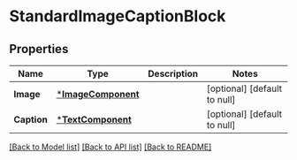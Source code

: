 # StandardImageCaptionBlock

## Properties
Name | Type | Description | Notes
------------ | ------------- | ------------- | -------------
**Image** | [***ImageComponent**](ImageComponent.md) |  | [optional] [default to null]
**Caption** | [***TextComponent**](TextComponent.md) |  | [optional] [default to null]

[[Back to Model list]](../README.md#documentation-for-models) [[Back to API list]](../README.md#documentation-for-api-endpoints) [[Back to README]](../README.md)

